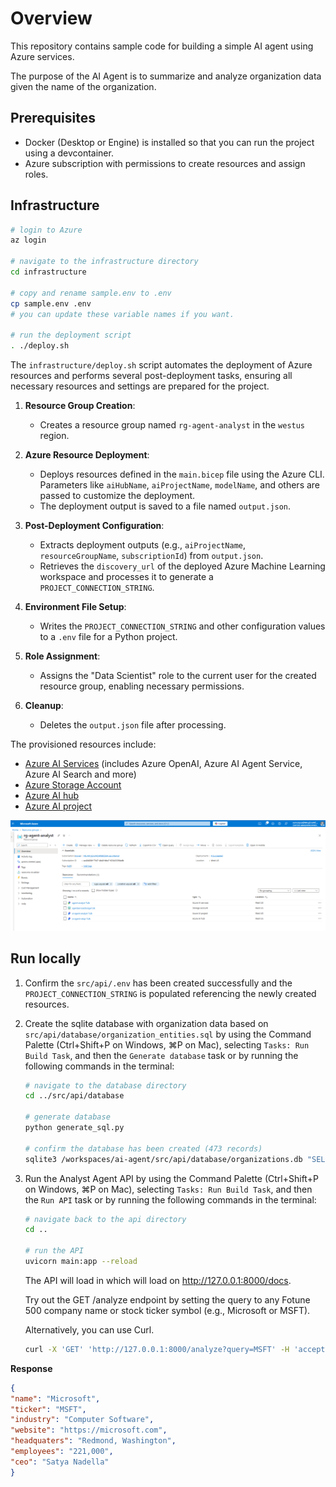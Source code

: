 # Overview

This repository contains sample code for building a simple AI agent using Azure services.

The purpose of the AI Agent is to summarize and analyze organization data given the name of the organization.

## Prerequisites

- Docker (Desktop or Engine) is installed so that you can run the project using a devcontainer.
- Azure subscription with permissions to create resources and assign roles.

## Infrastructure

```bash
# login to Azure
az login

# navigate to the infrastructure directory
cd infrastructure

# copy and rename sample.env to .env
cp sample.env .env
# you can update these variable names if you want.

# run the deployment script
. ./deploy.sh
```

The `infrastructure/deploy.sh` script automates the deployment of Azure resources and performs several post-deployment tasks, ensuring all necessary resources and settings are prepared for the project. 

1. **Resource Group Creation**:
   - Creates a resource group named `rg-agent-analyst` in the `westus` region.

1. **Azure Resource Deployment**:
   - Deploys resources defined in the `main.bicep` file using the Azure CLI. Parameters like `aiHubName`, `aiProjectName`, `modelName`, and others are passed to customize the deployment.
   - The deployment output is saved to a file named `output.json`.

1. **Post-Deployment Configuration**:
   - Extracts deployment outputs (e.g., `aiProjectName`, `resourceGroupName`, `subscriptionId`) from `output.json`.
   - Retrieves the `discovery_url` of the deployed Azure Machine Learning workspace and processes it to generate a `PROJECT_CONNECTION_STRING`.

1. **Environment File Setup**:
   - Writes the `PROJECT_CONNECTION_STRING` and other configuration values to a `.env` file for a Python project.

1. **Role Assignment**:
   - Assigns the "Data Scientist" role to the current user for the created resource group, enabling necessary permissions.

1. **Cleanup**:
   - Deletes the `output.json` file after processing.

The provisioned resources include:

- [Azure AI Services](https://learn.microsoft.com/en-us/azure/ai-services/what-are-ai-services) (includes Azure OpenAI, Azure AI Agent Service, Azure AI Search and more)
- [Azure Storage Account](https://learn.microsoft.com/en-us/azure/storage/common/storage-account-overview)
- [Azure AI hub](https://learn.microsoft.com/en-us/azure/ai-foundry/how-to/create-azure-ai-resource?tabs=portal)
- [Azure AI project](https://learn.microsoft.com/en-us/azure/ai-foundry/how-to/create-projects?tabs=ai-studio)

![azure-resources](./docs/assets/azure-resources.png)


## Run locally

1. Confirm the `src/api/.env` has been created successfully and the `PROJECT_CONNECTION_STRING` is populated referencing the newly created resources.

1. Create the sqlite database with organization data based on `src/api/database/organization_entities.sql` by using the Command Palette (Ctrl+Shift+P on Windows, ⌘P on Mac), selecting `Tasks: Run Build Task`, and then the `Generate database` task or by running the following commands in the terminal:

   ```bash
   # navigate to the database directory
   cd ../src/api/database

   # generate database
   python generate_sql.py

   # confirm the database has been created (473 records)
   sqlite3 /workspaces/ai-agent/src/api/database/organizations.db "SELECT COUNT(*) FROM organizations"
   ```

1. Run the Analyst Agent API by using the Command Palette (Ctrl+Shift+P on Windows, ⌘P on Mac), selecting `Tasks: Run Build Task`, and then the `Run API` task or by running the following commands in the terminal:

   ```bash
   # navigate back to the api directory
   cd ..

   # run the API 
   uvicorn main:app --reload
   ```

   The API will load in which will load on http://127.0.0.1:8000/docs.
   
   Try out the GET /analyze endpoint by setting the query to any Fotune 500 company name or stock ticker symbol (e.g., Microsoft or MSFT).

   Alternatively, you can use Curl.
   ```bash
   curl -X 'GET' 'http://127.0.0.1:8000/analyze?query=MSFT' -H 'accept: application/json'
   ```

__Response__
   ```json
   {
   "name": "Microsoft",
   "ticker": "MSFT",
   "industry": "Computer Software",
   "website": "https://microsoft.com",
   "headquaters": "Redmond, Washington",
   "employees": "221,000",
   "ceo": "Satya Nadella"
   }
   ```